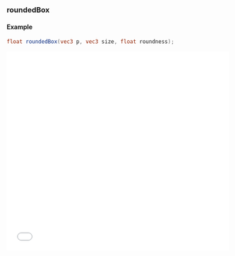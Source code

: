 ### roundedBox
#### Example
```glsl
float roundedBox(vec3 p, vec3 size, float roundness);
```
<iframe width="100%" height="450px" src="/sculpture/-LR4gUJXMFMlkgz7O2OH?example=true&embed=true" frameborder="0"></iframe>